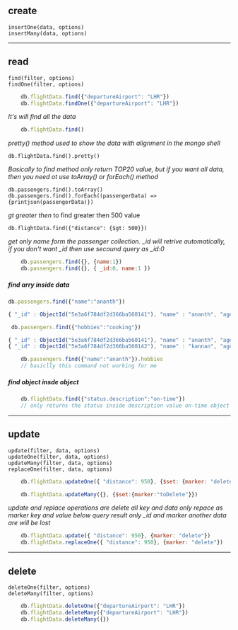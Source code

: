 ## create
    insertOne(data, options)
    insertMany(data, options)

---
## read
    find(filter, options)
    findOne(filter, options)
```js
    db.flightData.find({"departureAirport": "LHR"})
    db.flightData.findOne({"departureAirport": "LHR"})
```
*It's will find all the data*
```js
    db.flightData.find()
```
*pretty() method used to show the data with alignment in the mongo shell*

    db.flightData.find().pretty()

*Basically to find method only return TOP20 value, but if you want all data, then you need ot use toArray() or forEach() method*
  
    db.passengers.find().toArray()
    db.passengers.find().forEach((passengerData) => {printjson(passengerData)})


*gt greater then* to find greater then 500 value

    db.flightData.find({"distance": {$gt: 500}})

*get only name form the passenger collection. _id will retrive automatically, if you don't want _id then use secound query as _id:0*
```js
    db.passengers.find({}, {name:1})
    db.passengers.find({}, { _id:0, name:1 })
```
##### find arry inside data
```js
db.passengers.find({"name":"ananth"})

{ "_id" : ObjectId("5e3a6f784df2d366ba560141"), "name" : "ananth", "age" : 28,"hobbies" : [ "sports", "cooking" ] }
```
   
```js
 db.passengers.find({"hobbies":"cooking"})

{ "_id" : ObjectId("5e3a6f784df2d366ba560141"), "name" : "ananth", "age" : 28, "hobbies" : [ "sports", "cooking" ] }
{ "_id" : ObjectId("5e3a6f784df2d366ba560142"), "name" : "kannan", "age" : 10, "hobbies" : [ "reading", "cooking" ] }
```

```js
    db.passengers.find({"name":"ananth"}).hobbies
    // basiclly this command not working for me
```

##### find object insde object
```js
    db.flightData.find({"status.description":"on-time"})
    // only returns the status inside description value on-time object 
```


---
## update
    update(filter, data, options)
    updateOne(filter, data, options)
    updateMany(filter, data, options)
    replaceOne(filter, data, options)
```js
    db.flightData.updateOne({ "distance": 950}, {$set: {marker: "delete"}})

    db.flightData.updateMany({}, {$set:{marker:"toDelete"}})
```
*update and replace operations are delete all key and data only repace as marker key and value below query result only _id and marker another data are will be lost*
```js
    db.flightData.update({ "distance": 950}, {marker: "delete"})
    db.flightData.replaceOne({ "distance": 950}, {marker: "delete"})
```
---
## delete
    deleteOne(filter, options)
    deleteMany(filter, options)
```js
    db.flightData.deleteOne({"departureAirport": "LHR"})
    db.flightData.deleteMany({"departureAirport": "LHR"})
    db.flightData.deleteMany({}) 
```
